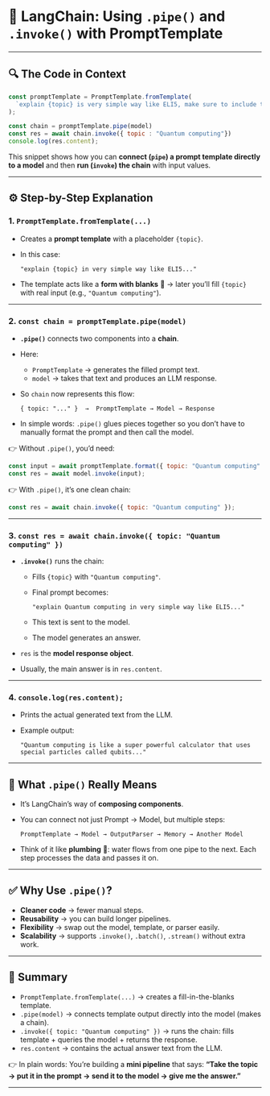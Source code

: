 
# 📝 LangChain: Using `.pipe()` and `.invoke()` with PromptTemplate

---

## 🔍 The Code in Context

```js
const promptTemplate = PromptTemplate.fromTemplate(
  `explain {topic} is very simple way like ELI5, make sure to include the core concepts and avoid jargon. make the answer concise as possible.`
);

const chain = promptTemplate.pipe(model)
const res = await chain.invoke({ topic : "Quantum computing"})
console.log(res.content);
```

This snippet shows how you can **connect (`pipe`) a prompt template directly to a model** and then **run (`invoke`) the chain** with input values.

---

## ⚙️ Step-by-Step Explanation

### 1. `PromptTemplate.fromTemplate(...)`

* Creates a **prompt template** with a placeholder `{topic}`.
* In this case:

  ```
  "explain {topic} in very simple way like ELI5..."
  ```
* The template acts like a **form with blanks** 📝 → later you’ll fill `{topic}` with real input (e.g., `"Quantum computing"`).

---

### 2. `const chain = promptTemplate.pipe(model)`

* **`.pipe()`** connects two components into a **chain**.
* Here:

  * `PromptTemplate` → generates the filled prompt text.
  * `model` → takes that text and produces an LLM response.
* So `chain` now represents this flow:

  ```
  { topic: "..." }  →  PromptTemplate → Model → Response
  ```
* In simple words: `.pipe()` glues pieces together so you don’t have to manually format the prompt and then call the model.

👉 Without `.pipe()`, you’d need:

```js
const input = await promptTemplate.format({ topic: "Quantum computing" });
const res = await model.invoke(input);
```

👉 With `.pipe()`, it’s one clean chain:

```js
const res = await chain.invoke({ topic: "Quantum computing" });
```

---

### 3. `const res = await chain.invoke({ topic: "Quantum computing" })`

* **`.invoke()`** runs the chain:

  * Fills `{topic}` with `"Quantum computing"`.
  * Final prompt becomes:

    ```
    "explain Quantum computing in very simple way like ELI5..."
    ```
  * This text is sent to the model.
  * The model generates an answer.

* `res` is the **model response object**.

* Usually, the main answer is in `res.content`.

---

### 4. `console.log(res.content);`

* Prints the actual generated text from the LLM.
* Example output:

  ```
  "Quantum computing is like a super powerful calculator that uses special particles called qubits..."
  ```

---

## 📌 What `.pipe()` Really Means

* It’s LangChain’s way of **composing components**.
* You can connect not just Prompt → Model, but multiple steps:

  ```
  PromptTemplate → Model → OutputParser → Memory → Another Model
  ```
* Think of it like **plumbing** 🚰: water flows from one pipe to the next. Each step processes the data and passes it on.

---

## ✅ Why Use `.pipe()`?

* **Cleaner code** → fewer manual steps.
* **Reusability** → you can build longer pipelines.
* **Flexibility** → swap out the model, template, or parser easily.
* **Scalability** → supports `.invoke()`, `.batch()`, `.stream()` without extra work.

---

## 🎯 Summary

* `PromptTemplate.fromTemplate(...)` → creates a fill-in-the-blanks template.
* `.pipe(model)` → connects template output directly into the model (makes a chain).
* `.invoke({ topic: "Quantum computing" })` → runs the chain: fills template + queries the model + returns the response.
* `res.content` → contains the actual answer text from the LLM.

👉 In plain words: You’re building a **mini pipeline** that says:
**“Take the topic → put it in the prompt → send it to the model → give me the answer.”**

---